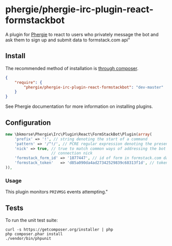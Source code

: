 # phergie/phergie-irc-plugin-react-formstackbot

A plugin for [Phergie](http://github.com/phergie/phergie-irc-bot-react/) to react to users who privately message the bot and ask them to sign up and submit data to formstack.com api"

## Install

The recommended method of installation is [through composer](http://getcomposer.org).

```JSON
{
    "require": {
        "phergie/phergie-irc-plugin-react-formstackbot": "dev-master"
    }
}
```

See Phergie documentation for more information on installing plugins.

## Configuration

```php
new \bkmorse\Phergie\Irc\Plugin\React\FormStackBot\Plugin(array(
    'prefix' => '!', // string denoting the start of a command
    'pattern' => '/^!/', // PCRE regular expression denoting the presence of a
    'nick' => true, // true to match common ways of addressing the bot by its
                    // connection nick
    'formstack_form_id' => '1877447', // id of form in formstack.com dashboard
    'formstack_token'   => 'd85a090da4ad27342529839c68313f1d', // token from when you create an application on formstack.com
)),
```

### Usage

This plugin monitors `PRIVMSG` events attempting."

## Tests

To run the unit test suite:

```
curl -s https://getcomposer.org/installer | php
php composer.phar install
./vendor/bin/phpunit
```